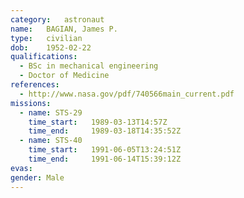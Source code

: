 ```yaml
---
category:	astronaut
name:	BAGIAN, James P.
type:	civilian
dob:	1952-02-22
qualifications:
  - BSc in mechanical engineering
  - Doctor of Medicine
references:
  - http://www.nasa.gov/pdf/740566main_current.pdf
missions:
  - name: STS-29
    time_start:   1989-03-13T14:57Z
    time_end:     1989-03-18T14:35:52Z
  - name: STS-40
    time_start:   1991-06-05T13:24:51Z
    time_end:     1991-06-14T15:39:12Z
evas:
gender:	Male
---
```

